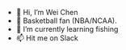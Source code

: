 - 👋 Hi, I’m Wei Chen
- 👀 Basketball fan (NBA/NCAA).
- 🌱 I’m currently learning fishing
- 📫 Hit me on Slack

<!---
Instacart-Wei/Instacart-Wei is a ✨ special ✨ repository because its `README.md` (this file) appears on your GitHub profile.
You can click the Preview link to take a look at your changes.
--->
